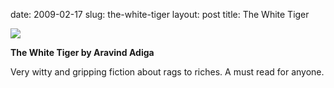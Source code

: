 date: 2009-02-17
slug: the-white-tiger
layout: post
title: The White Tiger


<a href="http://subbooks.com/blog/wp-content/uploads/2008/04/white-tiger.jpg"><img src="/tumblr_files/kLg0R7T3tk1mhewzjXhGeGyno1_400.jpg"/></a><br/><p><b>The White Tiger by Aravind Adiga</b></p>



<p>Very witty and gripping fiction about rags to riches. A must read for anyone.</p>
